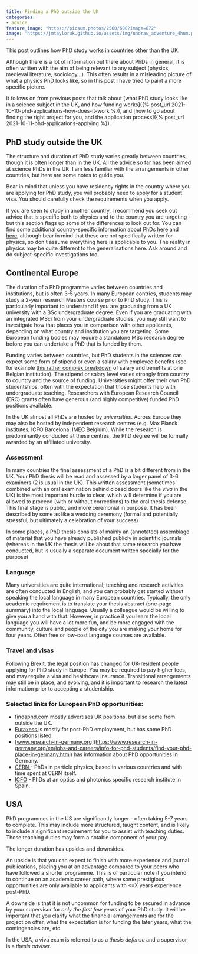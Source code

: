 ```yaml
---
title: Finding a PhD outside the UK
categories:
- advice
feature_image: "https://picsum.photos/2560/600?image=872"
image: "https://jmtayloruk.github.io/assets/img/undraw_adventure_4hum.png"
---
```


This post outlines how PhD study works in countries other than the UK.

Although there is a lot of information out there about PhDs in general, it is often written with the aim of being relevant to any subject (physics, medieval literature, sociology...).
This often results in a misleading picture of what a physics PhD looks like, so in this post I have tried to paint a more specific picture.

It follows on from previous posts that talk about [what PhD study looks like in a science subject in the UK, and how funding works]({% post_url 2021-10-10-phd-applications-how-does-it-work %}),
and [how to go about finding the right project for you, and the application process]({% post_url 2021-10-11-phd-applications-applying %}).

## PhD study outside the UK

The structure and duration of PhD study varies greatly between countries, though it is often longer than in the UK.
All the advice so far has been aimed at science PhDs in the UK.
I am less familiar with the arrangements in other countries, but here are some notes to guide you. 

Bear in mind that unless you have residency rights in the country where you are applying for PhD study, you will probably need to apply for a student visa.
You should carefully check the requirements when you apply. 

If you are keen to study in another country, I recommend you seek out advice that is specific both to physics and to the country you are targeting - but this section flags up some of the differences to look out for.
You can find some additional country-specific information about PhDs [here](https://www.findaphd.com/study-abroad/europe) and [here](https://www.prospects.ac.uk/postgraduate-study/study-abroad),
although bear in mind that these are not specifically written for physics, so don't assume everything here is applicable to you.
The reality in physics may be quite different to the generalisations here. Ask around and do subject-specific investigations too.  

## Continental Europe

The duration of a PhD programme varies between countries and institutions, but is often 3-5 years.
In many European contries, students may study a 2-year research Masters course prior to PhD study. 
This is particularly important to understand if you are graduating from a UK university with a BSc undergraduate degree.
Even if you are graduating with an integrated MSci from your undergraduate studies, you may still want to investigate
how that places you in comparison with other applicants, depending on what country and institution you are targeting.
Some European funding bodies may require a standalone MSc research degree before you can undertake a PhD that is funded by them.

Funding varies between countries, but PhD students in the sciences can expect some form of stipend or even a salary with employee benefits
(see for example [this rather complex breakdown](https://www.kuleuven.be/personeel/jobsite/en/phd/phd-information#working-conditions) of salary and benefits at one Belgian institution).
The stipend or salary level varies strongly from country to country and the source of funding.
Universities might offer their own PhD studentships, often with the expectation that those students help with undergraduate teaching.
Researchers with European Research Council (ERC) grants often have generous (and highly competitive) funded PhD positions available.

In the UK almost all PhDs are hosted by *universities*.
Across Europe they may also be hosted by independent research centres (e.g. Max Planck institutes, ICFO Barcelona, IMEC Belgium).
While the research is predominantly conducted at these centres, the PhD degree will be formally awarded by an affiliated university.


### Assessment

In many countries the final assessment of a PhD is a bit different from in the UK.
Your PhD thesis will be read and assessed by a larger panel of 3-6 examiners (2 is usual in the UK).
This written assessment (sometimes combined with an oral examination behind closed doors like the *viva* in the UK)
is the most important hurdle to clear, which will determine if you are allowed to proceed (with or without corrections) to the oral thesis defense. 
This final stage is public, and more ceremonial in purpose.
It has been described by some as like a wedding ceremony (formal and potentially stressful, but ultimately a celebration of your success)

In some places, a PhD thesis consists of mainly an (annotated) assemblage of material that you have already published publicly in scientific journals
(whereas in the UK the thesis will be about that same research you have conducted, but is usually a separate document written specially for the purpose)

### Language
Many universities are quite international; teaching and research activities are often conducted in English,
and you can probably get started without speaking the local language in many European countries.
Typically, the only academic requirement is to translate your thesis abstract (one-page summary) into the local language.
Usually a colleague would be willing to give you a hand with that.
However, in practice if you learn the local language you will have a lot more fun,
and be more engaged with the community, culture and people of the city you are making your home for four years.
Often free or low-cost language courses are available.

### Travel and visas
Following Brexit, the legal position has changed for UK-resident people applying for PhD study in Europe. 
You may be required to pay higher fees, and may require a visa and healthcare insurance. 
Transitional arrangements may still be in place, and evolving, and it is important to research the latest information prior to accepting a studentship. 

### Selected links for European PhD opportunities:

- [findaphd.com](https://www.findaphd.com) mostly advertises UK positions, but also some from outside the UK.
- [Euraxess ](https://euraxess.ec.europa.eu) is mostly for post-PhD employment, but has some PhD positions listed.
- [www.research-in-germany.org](https://www.research-in-germany.org/en/jobs-and-careers/info-for-phd-students/find-your-phd-place-in-germany.html) has information about PhD opportunities in Germany.
- [CERN ](https://careers.cern/join-us/students) - PhDs in particle physics, based in various countries and with time spent at CERN itself.
- [ICFO](http://phd.icfo.eu/phd-icfo) - PhDs at an optics and photonics specific research institute in Spain.

## USA

PhD programmes in the US are significantly longer - often taking 5-7 years to complete.
This may include more structured, taught content, and is likely to include a significant requirement for you to assist with teaching duties.
Those teaching duties may form a notable component of your pay.

The longer duration has upsides and downsides.

An upside is that you can expect to finish with more experience and journal publications,
placing you at an advantage compared to your peers who have followed a shorter programme.
This is of particular note if you intend to continue on an academic career path, where some prestigious opportunities are only
available to applicants with <=X years experience post-PhD.

A downside is that it is not uncommon for funding to be secured in advance by your supervisor for *only the first few years* of your PhD study.
It will be important that you clarify what the financial arrangements are for the project on offer, what the expectation is for funding the later years,
what the contingencies are, etc.

In the USA, a viva exam is referred to as a *thesis defense* and a supervisor is a *thesis adviser*.

